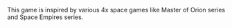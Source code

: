 This game is inspired by various 4x space games like Master of Orion series and Space Empires series.